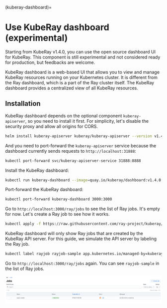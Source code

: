 (kuberay-dashboard)=

# Use KubeRay dashboard (experimental)

Starting from KubeRay v1.4.0, you can use the open source dashboard UI for KubeRay. This component is still experimental and not considered ready for production, but feedbacks are welcome.

KubeRay dashboard is a web-based UI that allows you to view and manage KubeRay resources running on your Kubernetes cluster. It is different from the Ray dashboard, which is a part of the Ray cluster itself. The KubeRay dashboard provides a centralized view of all KubeRay resources.

## Installation

KubeRay dashboard depends on the optional component `kuberay-apiserver`, so you need to install it first. For simplicity, let's disable the security proxy and allow all origins for CORS.

```bash
helm install kuberay-apiserver kuberay/kuberay-apiserver --version v1.4.0 --set security= --set cors.allowOrigin='*'
```

And you need to port-forward the `kuberay-apiserver` service because the dashboard currently sends requests to `http://localhost:31888`:

```bash
kubectl port-forward svc/kuberay-apiserver-service 31888:8888
```

Install the KubeRay dashboard:

```bash
kubectl run kuberay-dashboard --image=quay.io/kuberay/dashboard:v1.4.0
```

Port-forward the KubeRay dashboard:

```bash
kubectl port-forward kuberay-dashboard 3000:3000
```

Go to `http://localhost:3000/ray/jobs` to see the list of Ray jobs. It's empty for now. Let's create a Ray job to see how it works.

```bash
kubectl apply -f https://raw.githubusercontent.com/ray-project/kuberay/refs/heads/v1.4.0/ray-operator/config/samples/ray-job.sample.yaml
```

KubeRay dashboard will only show Ray jobs that are created by the KubeRay API server. For this guide, we simulate the API server by labeling the Ray job.

```bash
kubectl label rayjob rayjob-sample app.kubernetes.io/managed-by=kuberay-apiserver
```

Go to `http://localhost:3000/ray/jobs` again. You can see `rayjob-sample` in the list of Ray jobs.

![KubeRay Dashboard List of Rayjobs](./images/kuberay-dashboard-rayjobs.png)
